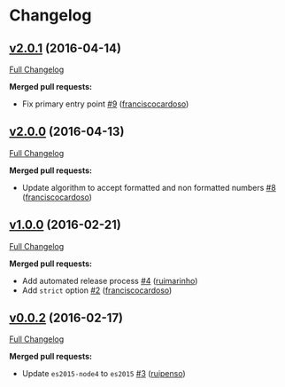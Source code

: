 # Changelog

## [v2.0.1](https://github.com/seegno/ssn-validator/tree/v2.0.1) (2016-04-14)
[Full Changelog](https://github.com/seegno/ssn-validator/compare/v2.0.0...v2.0.1)

**Merged pull requests:**

- Fix primary entry point [\#9](https://github.com/seegno/ssn-validator/pull/9) ([franciscocardoso](https://github.com/franciscocardoso))

## [v2.0.0](https://github.com/seegno/ssn-validator/tree/v2.0.0) (2016-04-13)
[Full Changelog](https://github.com/seegno/ssn-validator/compare/v1.0.0...v2.0.0)

**Merged pull requests:**

- Update algorithm to accept formatted and non formatted numbers [\#8](https://github.com/seegno/ssn-validator/pull/8) ([franciscocardoso](https://github.com/franciscocardoso))

## [v1.0.0](https://github.com/seegno/ssn-validator/tree/v1.0.0) (2016-02-21)
[Full Changelog](https://github.com/seegno/ssn-validator/compare/v0.0.2...v1.0.0)

**Merged pull requests:**

- Add automated release process [\#4](https://github.com/seegno/ssn-validator/pull/4) ([ruimarinho](https://github.com/ruimarinho))
- Add `strict` option [\#2](https://github.com/seegno/ssn-validator/pull/2) ([franciscocardoso](https://github.com/franciscocardoso))

## [v0.0.2](https://github.com/seegno/ssn-validator/tree/v0.0.2) (2016-02-17)
[Full Changelog](https://github.com/seegno/ssn-validator/compare/v0.0.1...v0.0.2)

**Merged pull requests:**

- Update `es2015-node4` to `es2015` [\#3](https://github.com/seegno/ssn-validator/pull/3) ([ruipenso](https://github.com/ruipenso))

